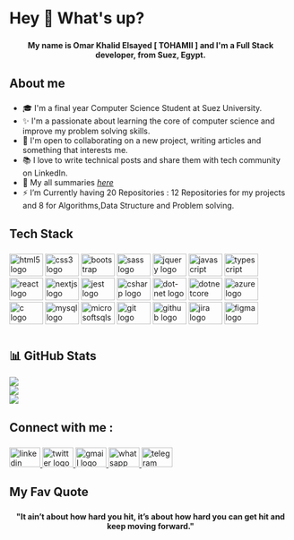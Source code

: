 <h1 align="left">Hey 👋 What's up?</h1>

###

<h4 align="center">My name is Omar Khalid Elsayed [ TOHAMII ] and I'm a  Full Stack developer, from  Suez, Egypt.</h4>

###

<h2 align="left">About me</h2>

###

- 🎓 I'm a final year Computer Science Student at Suez University.
- ✨ I'm a passionate about learning  the core of computer science and  improve my problem solving skills.
- 🎯 I'm open to collaborating on a new project, writing articles and something that interests me.
- 📚 I love to write technical posts and share them with tech community on LinkedIn.
- 📄 My all summaries [_here_](https://drive.google.com/drive/u/0/folders/1U4GGXYNyWr1wb9xgVQcwg9heMahnSH3i)    
- ⚡ I’m Currently having 20 Repositories : 12 Repositories for my projects and 8 for Algorithms,Data Structure and Problem solving.


###
<h2 align="left">Tech Stack</h2>

###

<div align="left">
  <img src="https://cdn.jsdelivr.net/gh/devicons/devicon/icons/html5/html5-original.svg" height="40" width="60" alt="html5 logo"  />
  <img src="https://cdn.jsdelivr.net/gh/devicons/devicon/icons/css3/css3-original.svg" height="40" width="60" alt="css3 logo"  />
  <img src="https://cdn.jsdelivr.net/gh/devicons/devicon/icons/bootstrap/bootstrap-original.svg" height="40" width="60" alt="bootstrap logo"  />
  <img src="https://cdn.jsdelivr.net/gh/devicons/devicon/icons/sass/sass-original.svg" height="40" width="60" alt="sass logo"  />
  <img src="https://cdn.jsdelivr.net/gh/devicons/devicon/icons/jquery/jquery-original.svg" height="40" width="60" alt="jquery logo"  />
  <img src="https://cdn.jsdelivr.net/gh/devicons/devicon/icons/javascript/javascript-original.svg" height="40" width="60" alt="javascript logo"  />
  <img src="https://cdn.jsdelivr.net/gh/devicons/devicon/icons/typescript/typescript-original.svg" height="40" width="60" alt="typescript logo"  />
  <img src="https://cdn.jsdelivr.net/gh/devicons/devicon/icons/react/react-original.svg" height="40" width="60" alt="react logo"  />
  <img src="https://cdn.jsdelivr.net/gh/devicons/devicon/icons/nextjs/nextjs-original.svg" height="40" width="60" alt="nextjs logo"  />
  <img src="https://cdn.jsdelivr.net/gh/devicons/devicon/icons/jest/jest-plain.svg" height="40" width="60" alt="jest logo"  />
  <img src="https://cdn.jsdelivr.net/gh/devicons/devicon/icons/csharp/csharp-original.svg" height="40" width="60" alt="csharp logo"  />
  <img src="https://cdn.jsdelivr.net/gh/devicons/devicon/icons/dot-net/dot-net-original.svg" height="40" width="60" alt="dot-net logo"  />
  <img src="https://cdn.jsdelivr.net/gh/devicons/devicon/icons/dotnetcore/dotnetcore-original.svg" height="40" width="60" alt="dotnetcore logo"  />
  <img src="https://cdn.jsdelivr.net/gh/devicons/devicon/icons/azure/azure-original.svg" height="40" width="60" alt="azure logo"  />
  <img src="https://cdn.jsdelivr.net/gh/devicons/devicon/icons/c/c-original.svg" height="40" width="60" alt="c logo"  />
  <img src="https://cdn.jsdelivr.net/gh/devicons/devicon/icons/mysql/mysql-original.svg" height="40" width="60" alt="mysql logo"  />
  <img src="https://cdn.jsdelivr.net/gh/devicons/devicon/icons/microsoftsqlserver/microsoftsqlserver-plain.svg" height="40" width="60" alt="microsoftsqlserver logo"  />
  <img src="https://cdn.jsdelivr.net/gh/devicons/devicon/icons/git/git-original.svg" height="40" width="60" alt="git logo"  />
  <img src="https://cdn.jsdelivr.net/gh/devicons/devicon/icons/github/github-original.svg" height="40" width="60" alt="github logo"  />
  <img src="https://cdn.jsdelivr.net/gh/devicons/devicon/icons/jira/jira-original.svg" height="40" width="60" alt="jira logo"  />
  <img src="https://cdn.jsdelivr.net/gh/devicons/devicon/icons/figma/figma-original.svg" height="40" width="60" alt="figma logo"  />
</div>

###
# <h2 align="left">📊 GitHub Stats</h2>

![](https://github-readme-stats.vercel.app/api?username=OmarKhaleed&theme=tokyonight&hide_border=true&include_all_commits=true&count_private=true)<br/>
![](https://github-readme-streak-stats.herokuapp.com/?user=OmarKhaleed&theme=tokyonight&hide_border=true)<br/>
![](https://github-readme-stats.vercel.app/api/top-langs/?username=OmarKhaleed&theme=tokyonight&hide_border=true&include_all_commits=true&count_private=true&layout=compact)


<h2 align="left">Connect with me :</h2>

###

<div align="left">
  <a href="www.linkedin.com/in/omar-khalid-9981291b6" target="_blank">
    <img src="https://raw.githubusercontent.com/maurodesouza/profile-readme-generator/master/src/assets/icons/social/linkedin/default.svg" width="55" height="35" alt="linkedin logo"  />
  </a>
  <a href="https://twitter.com/Tohamiii" target="_blank">
    <img src="https://raw.githubusercontent.com/maurodesouza/profile-readme-generator/master/src/assets/icons/social/twitter/default.svg" width="55" height="35" alt="twitter logo"  />
  </a>
  <a href="omarkhaalid76@gmail.com" target="_blank">
    <img src="https://raw.githubusercontent.com/maurodesouza/profile-readme-generator/master/src/assets/icons/social/gmail/default.svg" width="55" height="35" alt="gmail logo"  />
  </a>
  <a href="+201284147290" target="_blank">
    <img src="https://raw.githubusercontent.com/maurodesouza/profile-readme-generator/master/src/assets/icons/social/whatsapp/default.svg" width="55" height="35" alt="whatsapp logo"  />
  </a>
  <a href="+201284147290" target="_blank">
    <img src="https://raw.githubusercontent.com/maurodesouza/profile-readme-generator/master/src/assets/icons/social/telegram/default.svg" width="55" height="35" alt="telegram logo"  />
  </a>
</div>


###

<h2 align="left">My Fav  Quote</h2>

###

<h4 align="center">"It ain’t about how hard you hit, it’s about how hard you can get hit and keep moving forward."</h4>

###
